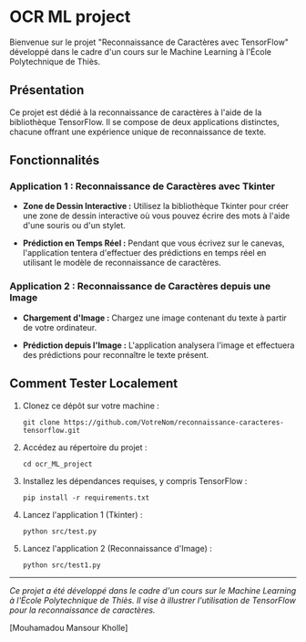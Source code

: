 # OCR ML project

Bienvenue sur le projet "Reconnaissance de Caractères avec TensorFlow" développé dans le cadre d'un cours sur le Machine Learning à l'École Polytechnique de Thiès.

## Présentation

Ce projet est dédié à la reconnaissance de caractères à l'aide de la bibliothèque TensorFlow. Il se compose de deux applications distinctes, chacune offrant une expérience unique de reconnaissance de texte.

## Fonctionnalités

### Application 1 : Reconnaissance de Caractères avec Tkinter

- **Zone de Dessin Interactive :** Utilisez la bibliothèque Tkinter pour créer une zone de dessin interactive où vous pouvez écrire des mots à l'aide d'une souris ou d'un stylet.

- **Prédiction en Temps Réel :** Pendant que vous écrivez sur le canevas, l'application tentera d'effectuer des prédictions en temps réel en utilisant le modèle de reconnaissance de caractères.

### Application 2 : Reconnaissance de Caractères depuis une Image

- **Chargement d'Image :** Chargez une image contenant du texte à partir de votre ordinateur.

- **Prédiction depuis l'Image :** L'application analysera l'image et effectuera des prédictions pour reconnaître le texte présent.

## Comment Tester Localement

1. Clonez ce dépôt sur votre machine :

   ```
   git clone https://github.com/VotreNom/reconnaissance-caracteres-tensorflow.git
   ```

2. Accédez au répertoire du projet :

   ```
   cd ocr_ML_project
   ```

3. Installez les dépendances requises, y compris TensorFlow :

   ```
   pip install -r requirements.txt
   ```

4. Lancez l'application 1 (Tkinter) :

   ```
   python src/test.py
   ```

5. Lancez l'application 2 (Reconnaissance d'Image) :

   ```
   python src/test1.py
   ```


---

*Ce projet a été développé dans le cadre d'un cours sur le Machine Learning à l'École Polytechnique de Thiès. Il vise à illustrer l'utilisation de TensorFlow pour la reconnaissance de caractères.*

[Mouhamadou Mansour Kholle]
